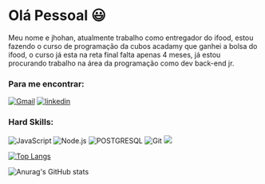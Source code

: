 # Olá Pessoal :smiley:

Meu nome e jhohan, atualmente trabalho como entregador do ifood, estou fazendo o curso de programação da cubos acadamy que ganhei a bolsa do ifood, o curso já esta na reta final falta apenas 4 meses, já estou procurando trabalho na área da programação como dev back-end jr.

### Para me encontrar:

[![Gmail](https://img.shields.io/badge/Gmail-D14836?style=for-the-badge&logo=gmail&logoColor=white)](https://mail.google.com/mail/u/0/#inbox)
[![linkedin](https://img.shields.io/badge/LinkedIn-0077B5?style=for-the-badge&logo=linkedin&logoColor=white)](https://www.linkedin.com/in/jhohan-patrick-883472249/)

### Hard Skills:

![JavaScript](https://img.shields.io/badge/JavaScript-323330?style=for-the-badge&logo=javascript&logoColor=F7DF1E)
![Node.js](https://img.shields.io/badge/Node.js-339933?style=for-the-badge&logo=nodedotjs&logoColor=white)
![POSTGRESQL](https://img.shields.io/badge/PostgreSQL-316192?style=for-the-badge&logo=postgresql&logoColor=white)
![Git](https://img.shields.io/badge/GIT-E44C30?style=for-the-badge&logo=git&logoColor=white)
![](https://img.shields.io/badge/Microsoft%20SQL%20Server-CC2927?style=for-the-badge&logo=microsoft%20sql%20server&logoColor=white)



[![Top Langs](https://github-readme-stats.vercel.app/api/top-langs/?username=Jhohan-P&layout=compact&theme=dracula&custom_title=Linguagens%20%mais%20%utilizadas)](https://github.com/Jhohan-P)

![Anurag's GitHub stats](https://github-readme-stats.vercel.app/api?username=Jhohan-P&show_icons=true&theme=dracula)
